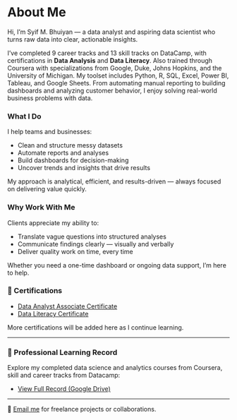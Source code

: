 # About Me

Hi, I’m Syif M. Bhuiyan — a data analyst and aspiring data scientist who turns raw data into clear, actionable insights.

I’ve completed 9 career tracks and 13 skill tracks on DataCamp, with certifications in **Data Analysis** and **Data Literacy**. Also trained through Coursera with specializations from Google, Duke, Johns Hopkins, and the University of Michigan. 
My toolset includes Python, R, SQL, Excel, Power BI, Tableau, and Google Sheets. From automating manual reporting to building dashboards and analyzing customer behavior, I enjoy solving real-world business problems with data.

### What I Do
I help teams and businesses:
- Clean and structure messy datasets
- Automate reports and analyses
- Build dashboards for decision-making
- Uncover trends and insights that drive results

My approach is analytical, efficient, and results-driven — always focused on delivering value quickly.

### Why Work With Me
Clients appreciate my ability to:
- Translate vague questions into structured analyses
- Communicate findings clearly — visually and verbally
- Deliver quality work on time, every time

Whether you need a one-time dashboard or ongoing data support, I’m here to help.

### 📜 Certifications
- [Data Analyst Associate Certificate](/assets/certifications/data-analyst-associate.pdf)
- [Data Literacy Certificate](/assets/certifications/data-literacy.pdf)

More certifications will be added here as I continue learning.

---
### 🧠 Professional Learning Record

Explore my completed data science and analytics courses from Coursera, skill and career tracks from Datacamp:

- [View Full Record (Google Drive)](https://drive.google.com/drive/folders/1O4u6T-9mteSc2lpOb1Jv6W0_CEDLvjLi?usp=sharing)

--- 

📩 [Email me](mailto:syifnibir@gmail.com) for freelance projects or collaborations.
